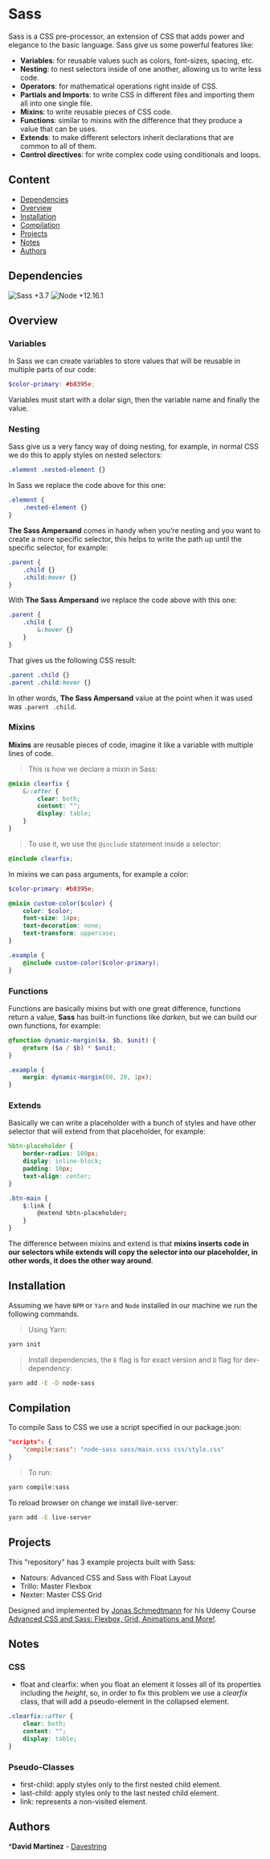 # Sass

Sass is a CSS pre-processor, an extension of CSS that adds power and elegance to the basic language. Sass give us some powerful features like:

* **Variables**: for reusable values such as colors, font-sizes, spacing, etc.
* **Nesting**: to nest selectors inside of one another, allowing us to write less code.
* **Operators**: for mathematical operations right inside of CSS.
* **Partials and Imports**: to write CSS in different files and importing them all into one single file.
* **Mixins**: to write reusable pieces of CSS code.
* **Functions**: similar to mixins with the difference that they produce a value that can be uses.
* **Extends**: to make different selectors inherit declarations that are common to all of them.
* **Control directives**: for write complex code using conditionals and loops.

## Content

- [Dependencies](#dependencies)
- [Overview](#Overview)
- [Installation](#installation)
- [Compilation](#compilation)
- [Projects](#projects)
- [Notes](#notes)
- [Authors](#authors)

## Dependencies

![Sass +3.7](https://img.shields.io/badge/Sass-+3.7-pink.svg)
![Node +12.16.1](https://img.shields.io/badge/Node-+12.16.1-yellow.svg)

## Overview

### Variables

In Sass we can create variables to store values that will be reusable in multiple parts of our code:

```scss
$color-primary: #b8395e;
```

Variables must start with a dolar sign, then the variable name and finally the value.

### Nesting

Sass give us a very fancy way of doing nesting, for example, in normal CSS we do this to apply styles on nested selectors:

```css
.element .nested-element {}
```

In Sass we replace the code above for this one:

```scss
.element {
    .nested-element {}
}
```

**The Sass Ampersand** comes in handy when you’re nesting and you want to create a more specific selector, this helps to write the path up until the specific selector, for example:

```scss
.parent {
    .child {}
    .child:hover {} 
}
```

With **The Sass Ampersand** we replace the code above with this one:

```scss
.parent {
    .child {
        &:hover {}
    }
}
```

That gives us the following CSS result:

```css
.parent .child {}
.parent .child:hover {} 
```

In other words, **The Sass Ampersand** value at the point when it was used was `.parent .child`.

### Mixins 

**Mixins** are reusable pieces of code, imagine it like a variable with multiple lines of code.

> This is how we declare a mixin in Sass:
```scss
@mixin clearfix {
    &::after {
        clear: both;
        content: "";
        display: table;
    }
}
```

> To use it, we use the `@include` statement inside a selector:
```scss
@include clearfix;
```

In mixins we can pass arguments, for example a color:

```scss
$color-primary: #b8395e;

@mixin custom-color($color) {
    color: $color;
    font-size: 14px;
    text-decoration: none;
    text-transform: uppercase;
}

.example {
    @include custom-color($color-primary);
}
```

### Functions

Functions are basically mixins but with one great difference, functions return a value, **Sass** has built-in functions like *darken*, but we can build our own functions, for example:

```scss
@function dynamic-margin($a, $b, $unit) {
    @return ($a / $b) * $unit;
}

.example {
    margin: dynamic-margin(60, 20, 1px);
}
```

### Extends

Basically we can write a placeholder with a bunch of styles and have other selector that will extend from that placeholder, for example:

```scss
%btn-placeholder {
    border-radius: 100px;
    display: inline-block;
    padding: 10px;
    text-align: center;
}

.btn-main {
    $:link {
        @extend %btn-placeholder;
    }
}
```

The difference between mixins and extend is that **mixins inserts code in our selectors while extends will copy the selector into our placeholder, in other words, it does the other way around**.

## Installation

Assuming we have `NPM` or `Yarn` and `Node` installed in our machine we run the following commands.

> Using Yarn:
```bash
yarn init
```

> Install dependencies, the `E` flag is for exact version and `D` flag for dev-dependency:
```bash
yarn add -E -D node-sass
```

## Compilation

To compile Sass to CSS we use a script specified in our package.json:

```json
"scripts": {
    "compile:sass": "node-sass sass/main.scss css/style.css"
}
```

> To run:
```bash
yarn compile:sass
```

To reload browser on change we install live-server:

```bash
yarn add -E live-server
```

## Projects

This "repository" has 3 example projects built with Sass:

* Natours: Advanced CSS and Sass with Float Layout
* Trillo: Master Flexbox
* Nexter: Master CSS Grid

Designed and implemented by [Jonas Schmedtmann](https://github.com/jonasschmedtmann) for his Udemy Course [Advanced CSS and Sass: Flexbox, Grid, Animations and More!](https://www.udemy.com/course/advanced-css-and-sass/).

## Notes

### CSS

* float and clearfix: when you float an element it losses all of its properties including the *height*, so, in order to fix this problem we use a *clearfix* class, that will add a pseudo-element in the collapsed element.

```css
.clearfix::after {
    clear: both;
    content: "";
    display: table;
}
```

### Pseudo-Classes

* first-child: apply styles only to the first nested child element.
* last-child: apply styles only to the last nested child element.
* link: represents a non-visited element.

## Authors

***David Martínez** - [Davestring](https://github.com/Davestring)